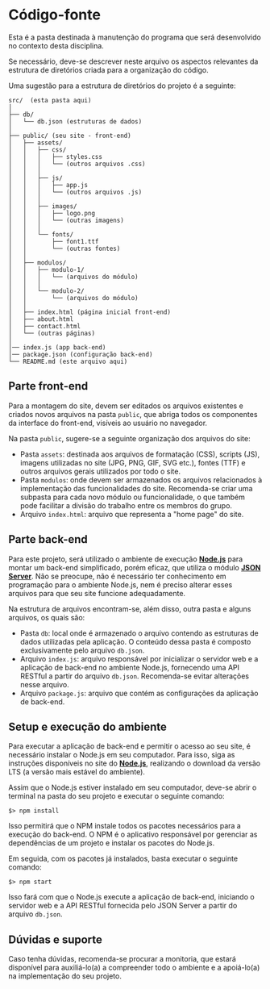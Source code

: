 # Código-fonte


Esta é a pasta destinada à manutenção do programa que será desenvolvido no contexto desta disciplina.

Se necessário, deve-se descrever neste arquivo os aspectos relevantes da estrutura de diretórios criada para a organização do código.

Uma sugestão para a estrutura de diretórios do projeto é a seguinte:

```plaintext
src/  (esta pasta aqui)
│
├── db/
│   └── db.json (estruturas de dados)
│
├── public/ (seu site - front-end)
│   ├── assets/
│   │   ├── css/
│   │   │   ├── styles.css
│   │   │   └── (outros arquivos .css)
│   │   │
│   │   ├── js/
│   │   │   ├── app.js
│   │   │   └── (outros arquivos .js)
│   │   │
│   │   ├── images/
│   │   │   ├── logo.png
│   │   │   └── (outras imagens)
│   │   │
│   │   └── fonts/
│   │       ├── font1.ttf
│   │       └── (outras fontes)
│   │
│   ├── modulos/
│   │   ├── modulo-1/
│   │   │   └── (arquivos do módulo)
│   │   │
│   │   └── modulo-2/
│   │       └── (arquivos do módulo)
│   │
│   ├── index.html (página inicial front-end)
│   ├── about.html
│   ├── contact.html
│   └── (outras páginas)
│
│── index.js (app back-end)
│── package.json (configuração back-end)
└── README.md (este arquivo aqui)
```

## Parte front-end

Para a montagem do site, devem ser editados os arquivos existentes e criados novos arquivos na pasta `public`, que abriga todos os componentes da interface do front-end, visíveis ao usuário no navegador.

Na pasta `public`, sugere-se a seguinte organização dos arquivos do site:

* Pasta `assets`: destinada aos arquivos de formatação (CSS), scripts (JS), imagens utilizadas no site (JPG, PNG, GIF, SVG etc.), fontes (TTF) e outros arquivos gerais utilizados por todo o site.
* Pasta `modulos`: onde devem ser armazenados os arquivos relacionados à implementação das funcionalidades do site. Recomenda-se criar uma subpasta para cada novo módulo ou funcionalidade, o que também pode facilitar a divisão do trabalho entre os membros do grupo.
* Arquivo `index.html`: arquivo que representa a "home page" do site.

## Parte back-end

Para este projeto, será utilizado o ambiente de execução **[Node.js](https://nodejs.org/)** para montar um back-end simplificado, porém eficaz, que utiliza o módulo **[JSON Server](https://github.com/typicode/json-server#readme)**. Não se preocupe, não é necessário ter conhecimento em programação para o ambiente Node.js, nem é preciso alterar esses arquivos para que seu site funcione adequadamente.

Na estrutura de arquivos encontram-se, além disso, outra pasta e alguns arquivos, os quais são:

* Pasta `db`: local onde é armazenado o arquivo contendo as estruturas de dados utilizadas pela aplicação. O conteúdo dessa pasta é composto exclusivamente pelo arquivo `db.json`.
* Arquivo `index.js`: arquivo responsável por inicializar o servidor web e a aplicação de back-end no ambiente Node.js, fornecendo uma API RESTful a partir do arquivo `db.json`. Recomenda-se evitar alterações nesse arquivo.
* Arquivo `package.js`: arquivo que contém as configurações da aplicação de back-end.

## Setup e execução do ambiente

Para executar a aplicação de back-end e permitir o acesso ao seu site, é necessário instalar o Node.js em seu computador. Para isso, siga as instruções disponíveis no site do [**Node.js**](https://nodejs.org/), realizando o download da versão LTS (a versão mais estável do ambiente).

Assim que o Node.js estiver instalado em seu computador, deve-se abrir o terminal na pasta do seu projeto e executar o seguinte comando:

```
$> npm install
```

Isso permitirá que o NPM instale todos os pacotes necessários para a execução do back-end. O NPM é o aplicativo responsável por gerenciar as dependências de um projeto e instalar os pacotes do Node.js.

Em seguida, com os pacotes já instalados, basta executar o seguinte comando:

```
$> npm start
```

Isso fará com que o Node.js execute a aplicação de back-end, iniciando o servidor web e a API RESTful fornecida pelo JSON Server a partir do arquivo `db.json`.

## Dúvidas e suporte

Caso tenha dúvidas, recomenda-se procurar a monitoria, que estará disponível para auxiliá-lo(a) a compreender todo o ambiente e a apoiá-lo(a) na implementação do seu projeto.
